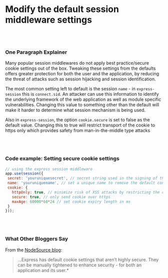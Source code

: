 # Modify the default session middleware settings

<br/><br/>


### One Paragraph Explainer

Many popular session middlewares do not apply best practice/secure cookie settings out of the box. Tweaking these settings from the defaults offers greater protection for both the user and the application, by reducing the threat of attacks such as session hijacking and session identification.

The most common setting left to default is the session `name` - in `express-session` this is `connect.sid`. An attacker can use this information to identify the underlying framework of the web application as well as module specific vulnerabilities. Changing this value to something other than the default will make it harder to determine what session mechanism is being used.

Also in `express-session`, the option `cookie.secure` is set to false as the default value. Changing this to true will restrict transport of the cookie to https only which provides safety from man-in-the-middle type attacks

<br/><br/>


### Code example: Setting secure cookie settings

 ```javascript
// using the express session middleware
app.use(session({  
  secret: 'youruniquesecret', // secret string used in the signing of the session ID that is stored in the cookie
  name: 'youruniquename', // set a unique name to remove the default connect.sid
  cookie: {
    httpOnly: true, // minimize risk of XSS attacks by restricting the client from reading the cookie
    secure: true, // only send cookie over https
    maxAge: 60000*60*24 // set cookie expiry length in ms
  }
}));
```

<br/><br/>


### What Other Bloggers Say

From the [NodeSource blog](http://nodesource.com/blog/nine-security-tips-to-keep-express-from-getting-pwned/): 
> ...Express has default cookie settings that aren’t highly secure. They can be manually tightened to enhance security - for both an application and its user.*

<br/><br/>
